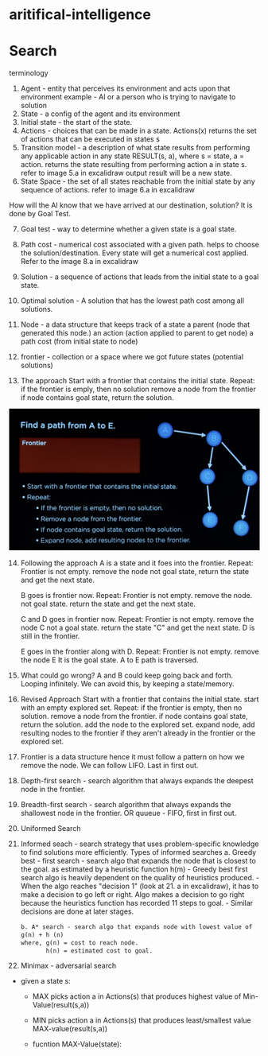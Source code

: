 # aritifical-intelligence

# Search
terminology
1. Agent - entity that perceives its environment and acts upon that environment
    example - AI or a person who is trying to navigate to solution
2. State - a config of the agent and its environment
3. Initial state - the start of the state. 
4. Actions - choices that can be made in a state. 
    Actions(x) returns the set of actions that can be executed in states s
5. Transition model - a description of what state results from performing any applicable action in any state
    RESULT(s, a), where s = state, a = action. 
    returns the state resulting from performing action a in state s.
    refer to image 5.a in excalidraw
    output result will be a new state. 
6. State Space - the set of all states reachable from the initial state by any sequence of actions. 
    refer to image 6.a in excalidraw

How will the AI know that we have arrived at our destination, solution? It is done by Goal Test. 

7. Goal test - way to determine whether a given state is a goal state. 
8. Path cost - numerical cost associated with a given path. helps to choose the solution/destination. 
    Every state will get a numerical cost applied. 
    Refer to the image 8.a in excalidraw
9. Solution - a sequence of actions that leads from the initial state to a goal state.
10. Optimal solution - A solution that has the lowest path cost among all solutions.


11. Node - a data structure that keeps track of
    a state
    a parent (node that generated this node.)
    an action (action applied to parent to get node)
    a path cost (from initial state to node)

12. frontier - collection or a space where we got future states (potential solutions)

13. The approach
    Start with a frontier that contains the initial state.
    Repeat:
        if the frontier is emply, then no solution
        remove a node from the frontier
        if node contains goal state, return the solution.

![Approach intial state](/images/search/approach_initial.png)

14. Following the approach
    A is a state and it foes into the frontier. 
    Repeat:
        Frontier is not empty.
        remove the node 
        not goal state, return the state and get the next state.

    B goes is frontier now. 
    Repeat:
        Frontier is not empty.
        remove the node.
        not goal state. return the state and get the next state. 

    C and D goes in frontier now.
    Repeat:
        Frontier is not empty.
        remove the node C
        not a goal state. return the state "C" and get the next state. 
        D is still in the frontier.
    
    E goes in the frontier along with D. 
    Repeat:
        Frontier is not empty.
        remove the node E
        It is the goal state. A to E path is traversed.

15. What could go wrong?
    A and B could keep going back and forth. Looping infinitely.
    We can avoid this, by keeping a state/memory.

16. Revised Approach
    Start with a frontier that contains the initial state.
    start with an empty explored set.
    Repeat:
        if the frontier is empty, then no solution.
        remove a node from the frontier.
        if node contains goal state, return the solution.
        add the node to the explored set.
        expand node, add resulting nodes to the frontier if they aren't already in the frontier or the explored set.

17. Frontier is a data structure hence it must follow a pattern on how we remove the node. We can follow LIFO. Last in first out. 

18. Depth-first search - search algorithm that always expands the deepest node in the frontier.

19. Breadth-first search - search algorithm that always expands the shallowest node in the frontier. OR
    quueue - FIFO, first in first out. 

20. Uniformed Search

21. Informed seach - search strategy that uses problem-specific knowledge to find solutions more efficiently.
    Types of informed searches
        a. Greedy best - first search - search algo that expands the node that is closest to the goal. as estimated by a heuristic function h(m)
             - Greedy best first search algo is heavily dependent on the quality of heuristics produced. 
             - When the algo reaches "decision 1" (look at 21. a in excalidraw), it has to make a decision to go left or right. Algo makes a decision to go right because the heuristics function has recorded 11 steps to goal. 
             - Similar decisions are done at later stages. 

        b. A* search - search algo that expands node with lowest value of g(n) + h (n)
        where, g(n) = cost to reach node.
               h(n) = estimated cost to goal.

22. Minimax - adversarial search
 - given a state s:
    - MAX picks action a in Actions(s) that produces highest value of Min-Value(result(s,a))
    - MIN picks action a in Actions(s) that produces least/smallest value MAX-value(result(s,a))
    
    - fucntion MAX-Value(state):


